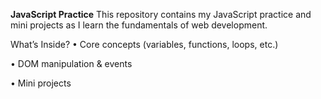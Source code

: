 **JavaScript Practice** 
This repository contains my JavaScript practice and mini projects as I learn the fundamentals of web development.

What’s Inside?
• Core concepts (variables, functions, loops, etc.)

• DOM manipulation & events

• Mini projects


